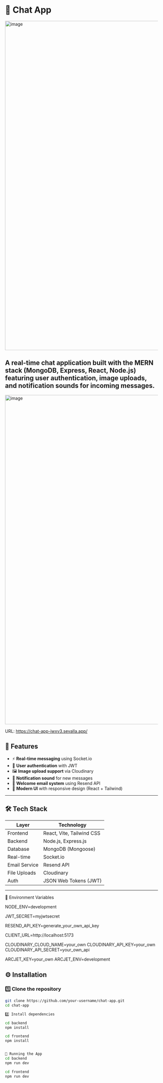 # 💬 Chat App

<img width="1920" height="1080" alt="image" src="https://github.com/user-attachments/assets/4336c8f6-ca2f-493a-a479-481ac119866b" />


A **real-time chat application** built with the **MERN stack** (MongoDB, Express, React, Node.js) featuring **user authentication**, **image uploads**, and **notification sounds** for incoming messages.
---

<img width="1920" height="1080" alt="image" src="https://github.com/user-attachments/assets/98090705-3e43-4508-9fc2-3d95be75df77" />

URL: https://chat-app-iwxv3.sevalla.app/

## 🚀 Features

- ⚡ **Real-time messaging** using Socket.io  
- 🔐 **User authentication** with JWT  
- 🖼️ **Image upload support** via Cloudinary  
- 🔔 **Notification sound** for new messages  
- 📧 **Welcome email system** using Resend API  
- 🌙 **Modern UI** with responsive design (React + Tailwind)

---


## 🛠️ Tech Stack

| Layer | Technology |
|-------|-------------|
| Frontend | React, Vite, Tailwind CSS |
| Backend | Node.js, Express.js |
| Database | MongoDB (Mongoose) |
| Real-time | Socket.io |
| Email Service | Resend API |
| File Uploads | Cloudinary |
| Auth | JSON Web Tokens (JWT) |

---
🔑 Environment Variables

NODE_ENV=development

JWT_SECRET=myjwtsecret

RESEND_API_KEY=generate_your_own_api_key

CLIENT_URL=http://localhost:5173

CLOUDINARY_CLOUD_NAME=your_own
CLOUDINARY_API_KEY=your_own
CLOUDINARY_API_SECRET=your_own_api

ARCJET_KEY=your_own
ARCJET_ENV=development


## ⚙️ Installation

### 1️⃣ Clone the repository
```bash
git clone https://github.com/your-username/chat-app.git
cd chat-app

2️⃣ Install dependencies

cd backend
npm install

cd frontend
npm install


🧩 Running the App
cd backend
npm run dev

cd frontend
npm run dev

